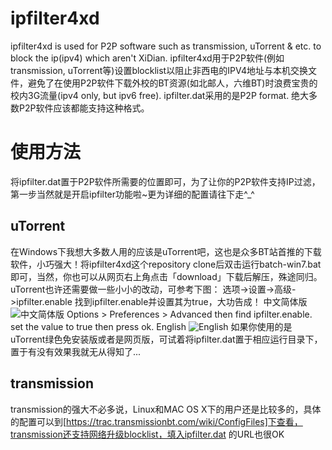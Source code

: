 ﻿ipfilter4xd
===========

ipfilter4xd is used for P2P software such as transmission, uTorrent &amp; etc. to block the ip(ipv4) which aren&#39;t XiDian.
ipfilter4xd用于P2P软件(例如transmission, uTorrent等)设置blocklist以阻止非西电的IPV4地址与本机交换文件，避免了在使用P2P软件下载外校的BT资源(如北邮人，六维BT)时浪费宝贵的校内3G流量(ipv4 only, but ipv6 free).
ipfilter.dat采用的是P2P format. 绝大多数P2P软件应该都能支持这种格式。

使用方法
========
将ipfilter.dat置于P2P软件所需要的位置即可，为了让你的P2P软件支持IP过滤，第一步当然就是开启ipfilter功能啦~更为详细的配置请往下走^_^

uTorrent
--------
在Windows下我想大多数人用的应该是uTorrent吧，这也是众多BT站首推的下载软件，小巧强大！将ipfilter4xd这个repository clone后双击运行batch-win7.bat即可，当然，你也可以从网页右上角点击「download」下载后解压，殊途同归。
uTorrent也许还需要做一些小小的改动，可参考下图：
选项->设置->高级->ipfilter.enable 找到ipfilter.enable并设置其为true，大功告成！
中文简体版
![中文简体版](http://m3.img.libdd.com/farm3/128/4181BD7CA616B5C15262E8047714C380_800_399.jpg)
Options > Preferences > Advanced then find ipfilter.enable. set the value to true then press ok.
English
![English](http://users.digiex.net/insanenutter/guides/ipfilter/utorrent.jpg)
如果你使用的是uTorrent绿色免安装版或者是网页版，可试着将ipfilter.dat置于相应运行目录下，置于有没有效果我就无从得知了...

transmission
-----
transmission的强大不必多说，Linux和MAC OS X下的用户还是比较多的，具体的配置可以到[https://trac.transmissionbt.com/wiki/ConfigFiles]下查看，transmission还支持网络升级blocklist，填入ipfilter.dat 的URL也很OK